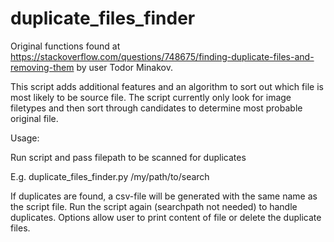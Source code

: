 # duplicate_files_finder

Original functions found at https://stackoverflow.com/questions/748675/finding-duplicate-files-and-removing-them by user Todor Minakov.

This script adds additional features and an algorithm to sort out which file is most likely to be source file.
The script currently only look for image filetypes and then sort through candidates to determine
most probable original file. 

Usage:

Run script and pass filepath to be scanned for duplicates

E.g. duplicate_files_finder.py /my/path/to/search

If duplicates are found, a csv-file will be generated with the same name as the script file.
Run the script again (searchpath not needed) to handle duplicates. Options allow user
to print content of file or delete the duplicate files.


